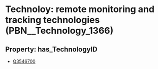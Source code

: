# Technoloy: __remote monitoring and tracking technologies__ (PBN__Technology_1366)

## Property: has_TechnologyID

* [Q3546700](Q3546700)

